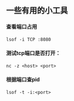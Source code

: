 一些有用的小工具
-------------------

#### 查看端口占用
    lsof -i TCP :8080
#### 测试tcp端口是否打开：
	nc -z <host> <port>
#### 根据端口查pid
	lsof -t -i:<port>

